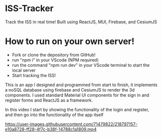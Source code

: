 # ISS-Tracker
Track the ISS in real time! Built using ReactJS, MUI, Firebase, and CesiumJS
<h1> How to run on your own server! </h1>
<ul><li> Fork or clone the depository from GitHub!</li>
    <li> run "npm i" in your VScode (NPM required)</li>
    <li> run the command "npm run dev" in your VScode terminal to start the local server</li>
    <li> Start tracking the ISS! </li> 
    </ul>
This is an app I designed and programmed from start to finish, it implements a noSQL database using firebase and CesiumJS to render the 3d components. 
I used standard Material UI components for the sign in and register forms and ReactJS as a framework.

In this video I start by showing the functionality of the login and register, and then go into the functionality of the app itself



https://user-images.githubusercontent.com/71479822/218797157-e10a8728-ff28-4f7c-b38f-14788c1a1809.mp4

